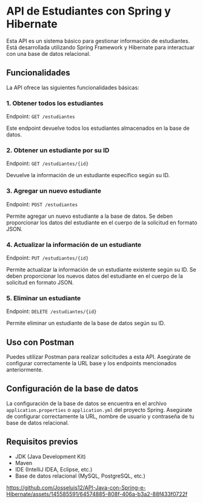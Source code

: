 # API de Estudiantes con Spring y Hibernate

Esta API es un sistema básico para gestionar información de estudiantes. Está desarrollada utilizando Spring Framework y Hibernate para interactuar con una base de datos relacional.

## Funcionalidades

La API ofrece las siguientes funcionalidades básicas:

### 1. Obtener todos los estudiantes

Endpoint: `GET /estudiantes`

Este endpoint devuelve todos los estudiantes almacenados en la base de datos.

### 2. Obtener un estudiante por su ID

Endpoint: `GET /estudiantes/{id}`

Devuelve la información de un estudiante específico según su ID.

### 3. Agregar un nuevo estudiante

Endpoint: `POST /estudiantes`

Permite agregar un nuevo estudiante a la base de datos. Se deben proporcionar los datos del estudiante en el cuerpo de la solicitud en formato JSON.

### 4. Actualizar la información de un estudiante

Endpoint: `PUT /estudiantes/{id}`

Permite actualizar la información de un estudiante existente según su ID. Se deben proporcionar los nuevos datos del estudiante en el cuerpo de la solicitud en formato JSON.

### 5. Eliminar un estudiante

Endpoint: `DELETE /estudiantes/{id}`

Permite eliminar un estudiante de la base de datos según su ID.

## Uso con Postman

Puedes utilizar Postman para realizar solicitudes a esta API. Asegúrate de configurar correctamente la URL base y los endpoints mencionados anteriormente.

## Configuración de la base de datos

La configuración de la base de datos se encuentra en el archivo `application.properties` o `application.yml` del proyecto Spring. Asegúrate de configurar correctamente la URL, nombre de usuario y contraseña de tu base de datos relacional.

## Requisitos previos

- JDK (Java Development Kit)
- Maven
- IDE (IntelliJ IDEA, Eclipse, etc.)
- Base de datos relacional (MySQL, PostgreSQL, etc.)




https://github.com/Josseluis12/API-Java-con-Spring-e-Hibernate/assets/145585591/64574885-808f-406a-b3a2-88f433f0722f

